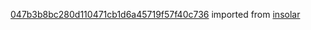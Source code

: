 [047b3b8bc280d110471cb1d6a45719f57f40c736](https://github.com/insolar/insolar/commit/047b3b8bc280d110471cb1d6a45719f57f40c736) imported from [insolar](https://github.com/insolar/insolar)
